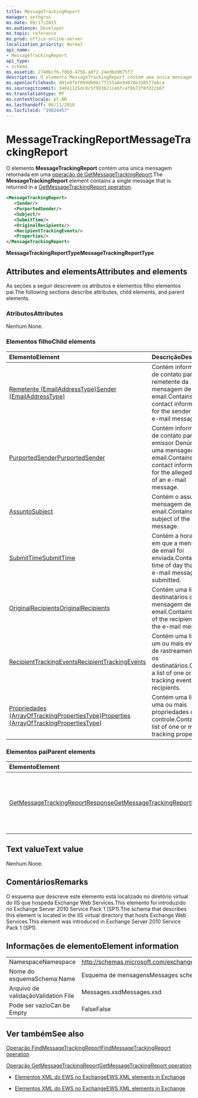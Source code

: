 ```yaml
---
title: MessageTrackingReport
manager: sethgros
ms.date: 09/17/2015
ms.audience: Developer
ms.topic: reference
ms.prod: office-online-server
localization_priority: Normal
api_name:
- MessageTrackingReport
api_type:
- schema
ms.assetid: 2740bcf6-f86d-4756-a0f2-24ed6e9b75f7
description: O elemento MessageTrackingReport contém uma única mensagem retornada em uma operação de GetMessageTrackingReport.
ms.openlocfilehash: d01e0fbf099d096c7f255a8e94070e330577e6ca
ms.sourcegitcommit: 34041125dc8c5f993b21cebfc4f8b72f0fd2cb6f
ms.translationtype: MT
ms.contentlocale: pt-BR
ms.lasthandoff: 06/11/2018
ms.locfileid: "19824457"
---
```

# <a name="messagetrackingreport"></a><span data-ttu-id="fc3ae-103">MessageTrackingReport</span><span class="sxs-lookup"><span data-stu-id="fc3ae-103">MessageTrackingReport</span></span>

<span data-ttu-id="fc3ae-104">O elemento **MessageTrackingReport** contém uma única mensagem retornada em uma [operação de GetMessageTrackingReport](getmessagetrackingreport-operation.md).</span><span class="sxs-lookup"><span data-stu-id="fc3ae-104">The **MessageTrackingReport** element contains a single message that is returned in a [GetMessageTrackingReport operation](getmessagetrackingreport-operation.md).</span></span>
  
```XML
<MessageTrackingReport>
   <Sender/>
   <PurportedSender/>
   <Subject/>
   <SubmitTime/>
   <OriginalRecipients/>
   <RecipientTrackingEvents/>
   <Properties/>
</MessageTrackingReport>
```

 <span data-ttu-id="fc3ae-105">**MessageTrackingReportType**</span><span class="sxs-lookup"><span data-stu-id="fc3ae-105">**MessageTrackingReportType**</span></span>
## <a name="attributes-and-elements"></a><span data-ttu-id="fc3ae-106">Attributes and elements</span><span class="sxs-lookup"><span data-stu-id="fc3ae-106">Attributes and elements</span></span>

<span data-ttu-id="fc3ae-107">As seções a seguir descrevem os atributos e elementos filho elementos pai.</span><span class="sxs-lookup"><span data-stu-id="fc3ae-107">The following sections describe attributes, child elements, and parent elements.</span></span>
  
### <a name="attributes"></a><span data-ttu-id="fc3ae-108">Atributos</span><span class="sxs-lookup"><span data-stu-id="fc3ae-108">Attributes</span></span>

<span data-ttu-id="fc3ae-109">Nenhum.</span><span class="sxs-lookup"><span data-stu-id="fc3ae-109">None.</span></span>
  
### <a name="child-elements"></a><span data-ttu-id="fc3ae-110">Elementos filho</span><span class="sxs-lookup"><span data-stu-id="fc3ae-110">Child elements</span></span>

|<span data-ttu-id="fc3ae-111">**Elemento**</span><span class="sxs-lookup"><span data-stu-id="fc3ae-111">**Element**</span></span>|<span data-ttu-id="fc3ae-112">**Descrição**</span><span class="sxs-lookup"><span data-stu-id="fc3ae-112">**Description**</span></span>|
|:-----|:-----|
|[<span data-ttu-id="fc3ae-113">Remetente (EmailAddressType)</span><span class="sxs-lookup"><span data-stu-id="fc3ae-113">Sender (EmailAddressType)</span></span>](sender-emailaddresstype.md) <br/> |<span data-ttu-id="fc3ae-114">Contém informações de contato para o remetente da mensagem de email.</span><span class="sxs-lookup"><span data-stu-id="fc3ae-114">Contains contact information for the sender of the e-mail message.</span></span>  <br/> |
|[<span data-ttu-id="fc3ae-115">PurportedSender</span><span class="sxs-lookup"><span data-stu-id="fc3ae-115">PurportedSender</span></span>](purportedsender.md) <br/> |<span data-ttu-id="fc3ae-116">Contém informações de contato para o emissor Denúncia de uma mensagem de email.</span><span class="sxs-lookup"><span data-stu-id="fc3ae-116">Contains contact information for the alleged sender of an e-mail message.</span></span>  <br/> |
|[<span data-ttu-id="fc3ae-117">Assunto</span><span class="sxs-lookup"><span data-stu-id="fc3ae-117">Subject</span></span>](subject.md) <br/> |<span data-ttu-id="fc3ae-118">Contém o assunto da mensagem de email.</span><span class="sxs-lookup"><span data-stu-id="fc3ae-118">Contains the subject of the e-mail message.</span></span>  <br/> |
|[<span data-ttu-id="fc3ae-119">SubmitTime</span><span class="sxs-lookup"><span data-stu-id="fc3ae-119">SubmitTime</span></span>](submittime.md) <br/> |<span data-ttu-id="fc3ae-120">Contém a hora do dia em que a mensagem de email foi enviada.</span><span class="sxs-lookup"><span data-stu-id="fc3ae-120">Contains the time of day that the e-mail message was submitted.</span></span>  <br/> |
|[<span data-ttu-id="fc3ae-121">OriginalRecipients</span><span class="sxs-lookup"><span data-stu-id="fc3ae-121">OriginalRecipients</span></span>](originalrecipients.md) <br/> |<span data-ttu-id="fc3ae-122">Contém uma lista dos destinatários da mensagem de email.</span><span class="sxs-lookup"><span data-stu-id="fc3ae-122">Contains a list of the recipients of the e-mail message.</span></span>  <br/> |
|[<span data-ttu-id="fc3ae-123">RecipientTrackingEvents</span><span class="sxs-lookup"><span data-stu-id="fc3ae-123">RecipientTrackingEvents</span></span>](recipienttrackingevents.md) <br/> |<span data-ttu-id="fc3ae-124">Contém uma lista de um ou mais eventos de rastreamento para os destinatários.</span><span class="sxs-lookup"><span data-stu-id="fc3ae-124">Contains a list of one or more tracking events for the recipients.</span></span>  <br/> |
|[<span data-ttu-id="fc3ae-125">Propriedades (ArrayOfTrackingPropertiesType)</span><span class="sxs-lookup"><span data-stu-id="fc3ae-125">Properties (ArrayOfTrackingPropertiesType)</span></span>](properties-arrayoftrackingpropertiestype.md) <br/> |<span data-ttu-id="fc3ae-126">Contém uma lista de uma ou mais propriedades de controle.</span><span class="sxs-lookup"><span data-stu-id="fc3ae-126">Contains a list of one or more tracking properties.</span></span>  <br/> |
   
### <a name="parent-elements"></a><span data-ttu-id="fc3ae-127">Elementos pai</span><span class="sxs-lookup"><span data-stu-id="fc3ae-127">Parent elements</span></span>

|<span data-ttu-id="fc3ae-128">**Elemento**</span><span class="sxs-lookup"><span data-stu-id="fc3ae-128">**Element**</span></span>|<span data-ttu-id="fc3ae-129">**Descrição**</span><span class="sxs-lookup"><span data-stu-id="fc3ae-129">**Description**</span></span>|
|:-----|:-----|
|[<span data-ttu-id="fc3ae-130">GetMessageTrackingReportResponse</span><span class="sxs-lookup"><span data-stu-id="fc3ae-130">GetMessageTrackingReportResponse</span></span>](getmessagetrackingreportresponse.md) <br/> |<span data-ttu-id="fc3ae-131">Contém o resultado de uma única solicitação de [operação GetMessageTrackingReport](getmessagetrackingreport-operation.md) .</span><span class="sxs-lookup"><span data-stu-id="fc3ae-131">Contains the result of a single [GetMessageTrackingReport operation](getmessagetrackingreport-operation.md) request.</span></span>  <br/> |
   
## <a name="text-value"></a><span data-ttu-id="fc3ae-132">Text value</span><span class="sxs-lookup"><span data-stu-id="fc3ae-132">Text value</span></span>

<span data-ttu-id="fc3ae-133">Nenhum.</span><span class="sxs-lookup"><span data-stu-id="fc3ae-133">None.</span></span>
  
## <a name="remarks"></a><span data-ttu-id="fc3ae-134">Comentários</span><span class="sxs-lookup"><span data-stu-id="fc3ae-134">Remarks</span></span>

<span data-ttu-id="fc3ae-135">O esquema que descreve este elemento está localizado no diretório virtual do IIS que hospeda Exchange Web Services.This elemento foi introduzido no Exchange Server 2010 Service Pack 1 (SP1).</span><span class="sxs-lookup"><span data-stu-id="fc3ae-135">The schema that describes this element is located in the IIS virtual directory that hosts Exchange Web Services.This element was introduced in Exchange Server 2010 Service Pack 1 (SP1).</span></span>
  
## <a name="element-information"></a><span data-ttu-id="fc3ae-136">Informações de elemento</span><span class="sxs-lookup"><span data-stu-id="fc3ae-136">Element information</span></span>

|||
|:-----|:-----|
|<span data-ttu-id="fc3ae-137">Namespace</span><span class="sxs-lookup"><span data-stu-id="fc3ae-137">Namespace</span></span>  <br/> |http://schemas.microsoft.com/exchange/services/2006/messages  <br/> |
|<span data-ttu-id="fc3ae-138">Nome do esquema</span><span class="sxs-lookup"><span data-stu-id="fc3ae-138">Schema Name</span></span>  <br/> |<span data-ttu-id="fc3ae-139">Esquema de mensagens</span><span class="sxs-lookup"><span data-stu-id="fc3ae-139">Messages schema</span></span>  <br/> |
|<span data-ttu-id="fc3ae-140">Arquivo de validação</span><span class="sxs-lookup"><span data-stu-id="fc3ae-140">Validation File</span></span>  <br/> |<span data-ttu-id="fc3ae-141">Messages.xsd</span><span class="sxs-lookup"><span data-stu-id="fc3ae-141">Messages.xsd</span></span>  <br/> |
|<span data-ttu-id="fc3ae-142">Pode ser vazio</span><span class="sxs-lookup"><span data-stu-id="fc3ae-142">Can be Empty</span></span>  <br/> |<span data-ttu-id="fc3ae-143">False</span><span class="sxs-lookup"><span data-stu-id="fc3ae-143">False</span></span>  <br/> |
   
## <a name="see-also"></a><span data-ttu-id="fc3ae-144">Ver também</span><span class="sxs-lookup"><span data-stu-id="fc3ae-144">See also</span></span>



[<span data-ttu-id="fc3ae-145">Operação FindMessageTrackingReport</span><span class="sxs-lookup"><span data-stu-id="fc3ae-145">FindMessageTrackingReport operation</span></span>](findmessagetrackingreport-operation.md)
  
[<span data-ttu-id="fc3ae-146">Operação GetMessageTrackingReport</span><span class="sxs-lookup"><span data-stu-id="fc3ae-146">GetMessageTrackingReport operation</span></span>](getmessagetrackingreport-operation.md)


- [<span data-ttu-id="fc3ae-147">Elementos XML do EWS no Exchange</span><span class="sxs-lookup"><span data-stu-id="fc3ae-147">EWS XML elements in Exchange</span></span>](ews-xml-elements-in-exchange.md)
  
- [<span data-ttu-id="fc3ae-148">Elementos XML do EWS no Exchange</span><span class="sxs-lookup"><span data-stu-id="fc3ae-148">EWS XML elements in Exchange</span></span>](ews-xml-elements-in-exchange.md)

